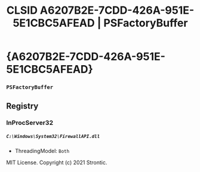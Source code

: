 ﻿---
title: "CLSID A6207B2E-7CDD-426A-951E-5E1CBC5AFEAD | PSFactoryBuffer"
excerpt: What is COM-Object CLSID A6207B2E-7CDD-426A-951E-5E1CBC5AFEAD?
---

# {A6207B2E-7CDD-426A-951E-5E1CBC5AFEAD}

### `PSFactoryBuffer`

## Registry


### InProcServer32

##### `C:\Windows\System32\FirewallAPI.dll`
* ThreadingModel: `Both`

MIT License. Copyright (c) 2021 Strontic.


